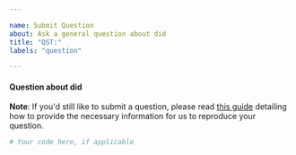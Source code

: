 ```yaml
---

name: Submit Question
about: Ask a general question about did
title: "QST:"
labels: "question"

---
```


#### Question about did

**Note**: If you'd still like to submit a question, please read [this guide](
https://matthewrocklin.com/blog/work/2018/02/28/minimal-bug-reports) detailing how to
provide the necessary information for us to reproduce your question.

```python
# Your code here, if applicable
```
